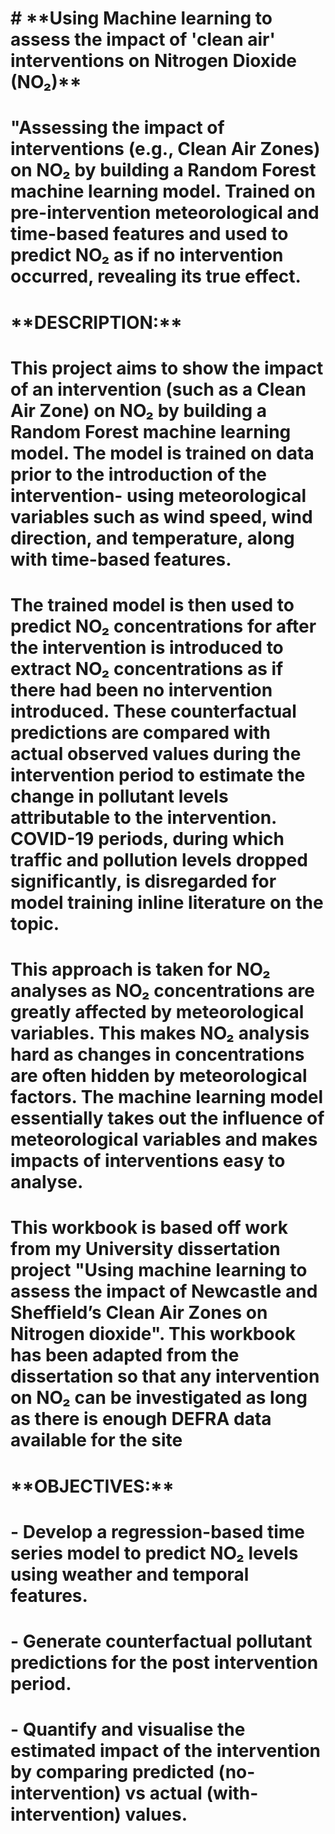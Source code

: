 # \# \*\*Using Machine learning to assess the impact of 'clean air' interventions on Nitrogen Dioxide (NO₂)\*\*

# "Assessing the impact of interventions (e.g., Clean Air Zones) on NO₂ by building a Random Forest machine learning model. Trained on pre-intervention meteorological and time-based features and used to predict NO₂ as if no intervention occurred, revealing its true effect.

# 

# 





# \*\*DESCRIPTION:\*\*

# 

# This project aims to show the impact of an intervention (such as a Clean Air Zone) on NO₂ by building a Random Forest machine learning model. The model is trained on data prior to the introduction of the intervention- using meteorological variables such as wind speed, wind direction, and temperature, along with time-based features.

# 

# The trained model is then used to predict NO₂ concentrations for after the intervention is introduced to extract NO₂ concentrations as if there had been no intervention introduced. These counterfactual predictions are compared with actual observed values during the intervention period to estimate the change in pollutant levels attributable to the intervention. COVID-19 periods, during which traffic and pollution levels dropped significantly, is disregarded for model training inline literature on the topic.

# 

# This approach is taken for NO₂ analyses as NO₂ concentrations are greatly affected by meteorological variables. This makes NO₂ analysis hard as changes in concentrations are often hidden by meteorological factors. The machine learning model essentially takes out the influence of meteorological variables and makes impacts of interventions easy to analyse.

# 

# This workbook is based off work from my University dissertation project "Using machine learning to assess the impact of Newcastle and Sheffield’s Clean Air Zones on Nitrogen dioxide". This workbook has been adapted from the dissertation so that any intervention on NO₂ can be investigated as long as there is enough DEFRA data available for the site

# 

# \*\*OBJECTIVES:\*\*

# 

# \- Develop a regression-based time series model to predict NO₂ levels using weather and temporal features.

# \- Generate counterfactual pollutant predictions for the post intervention period.

# \- Quantify and visualise the estimated impact of the intervention by comparing predicted (no-intervention) vs actual (with-intervention) values.




